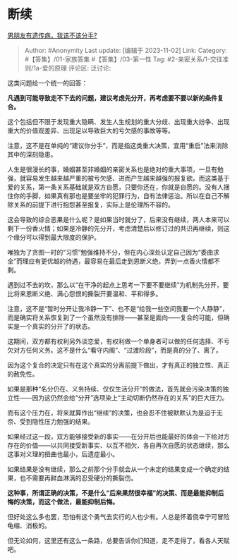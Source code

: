# 断续
[男朋友有遗传病，我该不该分手?](https://www.zhihu.com/question/483204673/answer/3273430536)

> Author: #Anonymity
> Last update: [编辑于 2023-11-02]
> Link:
> Category: #【答集】/01-家族答集 #【答集】/03-第一性
> Tag: #2-亲密关系/1-交往准则/1a-爱的原理
> 评论区:
> 泛讨论:

这类问题给一个统一的回答：

**凡遇到可能导致走不下去的问题，建议考虑先分开，再考虑要不要以新的条件复合。**

这个包括但不限于发现重大隐瞒、发生人生规划的重大分歧、出现重大纷争、出现重大的价值观差异、出现足以导致巨大的亏欠感的事故等等。

注意，这不是在单纯的“建议你分手”，而是指这类重大决策，宜用“重启”法来消除其中的深刻隐患。

人生是很漫长的事，婚姻甚至非婚姻的亲密关系也是绝对的重大事项，一旦有勉强，就容易发生越来越严重的被亏欠感、进而产生越来越强的报复欲。而这类基于爱的关系，第一条关系基础就是双方自愿，只要你还在，你就是自愿的。没有人捆住你的手脚，如果真有那也是要坐牢的犯罪行为，自有法律惩治。所以在自己不解除关系的前提下进行抱怨甚至报复，实际上是伦理所不容的。

这会导致的综合恶果是什么呢？是如果当时就分了，后来没有继续，两人本来可以剩下一份香火情；如果是冷静的先分开，考虑清楚后以修订过的共识再继续，则这个缘分可以得到最大限度的保护。

唯独为了贪图一时的“习惯”勉强维持不分，但在内心深处认定自己因为“委曲求全”而理应有更优越的待遇，最容易在最后走到恩断义绝，弄到一点香火情都不剩。

遇到过不去的坎，那么以“在干净的起点上思考一下要不要继续”为机制先分开，要比将来恩断义绝、满心怨恨的撕裂开要温和、平和得多。

注意，这不是“暂时分开让我冷静一下”、也不是“给我一些空间我要一个人静静”，而是确实将关系恢复到了一个虽然没有排除——甚至是面向——复合的可能，但确实是一个真实的分开了的状态。

这期间，双方都有权利另外谈恋爱，有权利做一个单身者可以做的任何选择、不亏欠对方任何义务。这不是什么“看守内阁”、“过渡阶段”，而是真的分了、离了。

因为这个复合的决定只有在这个真实的分离前提下做出，才有真正的独立性、真正的赦免性。

如果是那种“名分仍在、义务持续、仅仅生活分开“的做法，首先就会污染决策的独立性——因为这仍然会给“分开”选项染上“主动切断仍然存在的关系”的巨大压力。

而有这个压力在，将来就算作出“继续”的决策，也会忍不住被默默认为是迫于无奈、受到隐性压力勉强的结果。

如果经过这一段，双方能够接受新的事实——在分开后也能最好的体会一下给对方存在的价值——以共同接受新事实、以互不相欠、各自再次自愿的状态继续，那么这事对义理的扭曲也最小，后遗症最小。

如果结果是没有继续，那么之前那个分手就会从一个未定的结果变成一个确定的结果，也不需要再鲜血淋漓的忍受硬分的撕裂伤。

**这种事，所谓正确的决策，不是什么“后来果然很幸福”的决策、而是最能抑制后悔的决策，而这个做法，最能抑制后悔。**

但好处这么多也罢，恐怕有这个勇气去实行的人也少有。人总是怀着侥幸宁可冒险龟缩、消极的。

但无论如何，这里还有这么一条路，总要告诉你们知道，走不走得了，看各人天赋吧。
